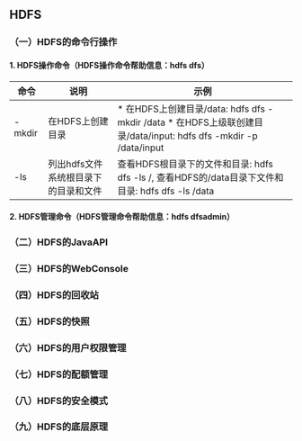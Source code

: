 ## HDFS

### （一）HDFS的命令行操作

#### 1. HDFS操作命令（HDFS操作命令帮助信息：hdfs dfs）

命令 | 说明 | 示例
---|---|---
-mkdir | 在HDFS上创建目录 | * 在HDFS上创建目录/data: hdfs dfs -mkdir /data * 在HDFS上级联创建目录/data/input: hdfs dfs -mkdir -p /data/input
-ls | 列出hdfs文件系统根目录下的目录和文件 | 查看HDFS根目录下的文件和目录: hdfs dfs -ls /, 查看HDFS的/data目录下文件和目录: hdfs dfs -ls /data




#### 2. HDFS管理命令（HDFS管理命令帮助信息：hdfs dfsadmin）




### （二）HDFS的JavaAPI

### （三）HDFS的WebConsole

### （四）HDFS的回收站

### （五）HDFS的快照

### （六）HDFS的用户权限管理

### （七）HDFS的配额管理

### （八）HDFS的安全模式

### （九）HDFS的底层原理



















